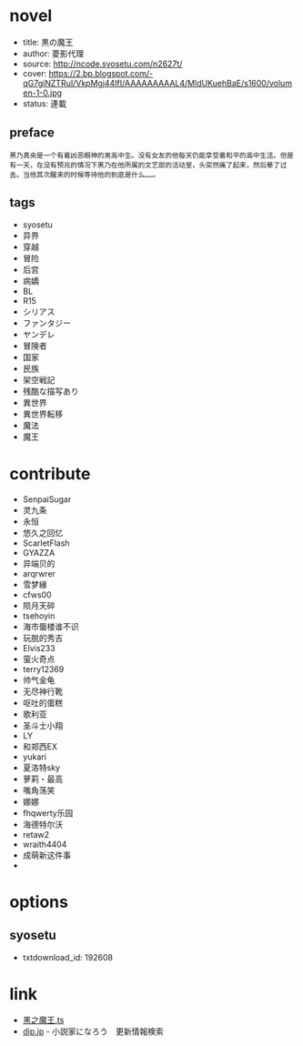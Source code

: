# novel

- title: 黒の魔王
- author: 菱影代理
- source: http://ncode.syosetu.com/n2627t/
- cover: https://2.bp.blogspot.com/-qG7giNZTRuI/VkpMgj44IfI/AAAAAAAAAL4/MldUKuehBaE/s1600/volumen-1-0.jpg
- status: 連載
## preface

```
黑乃真央是一个有着凶恶眼神的男高中生。没有女友的他每天仍能享受着和平的高中生活。但是有一天，在没有预兆的情况下黑乃在他所属的文艺部的活动室，头突然痛了起来，然后晕了过去。当他其次醒来的时候等待他的到底是什么……。
```

## tags

- syosetu
- 异界
- 穿越
- 冒险
- 后宫
- 病嬌
- BL
- R15
- シリアス
- ファンタジー
- ヤンデレ
- 冒険者
- 国家
- 民族
- 架空戦記
- 残酷な描写あり
- 異世界
- 異世界転移
- 魔法
- 魔王

# contribute

- SenpaiSugar
- 灵九条
- 永恒
- 悠久之回忆
- ScarletFlash
- GYAZZA
- 异端贝的
- arqrwrer
- 雪梦緣
- cfws00
- 陨月天碎
- tsehoyin
- 海市蜃楼谁不识
- 玩脱的秀吉
- Elvis233
- 萤火奇点
- terry12369
- 帅气金龟
- 无尽神行靴
- 呕吐的蛋糕
- 歌利亚
- 圣斗士小翔
- LY
- 和郑西EX
- yukari
- 夏洛特sky
- 萝莉・最高
- 嘴角荡笑
- 娜娜
- fhqwerty乐园
- 海德特尔沃
- retaw2
- wraith4404
- 成萌新这件事
- 

# options

## syosetu

- txtdownload_id: 192608

# link

- [黑之魔王.ts](https://github.com/bluelovers/node-novel/blob/master/lib/locales/%E9%BB%91%E4%B9%8B%E9%AD%94%E7%8E%8B.ts)
- [dip.jp](https://narou.dip.jp/search.php?text=n2627t&novel=all&genre=all&new_genre=all&length=0&down=0&up=100) - 小説家になろう　更新情報検索
